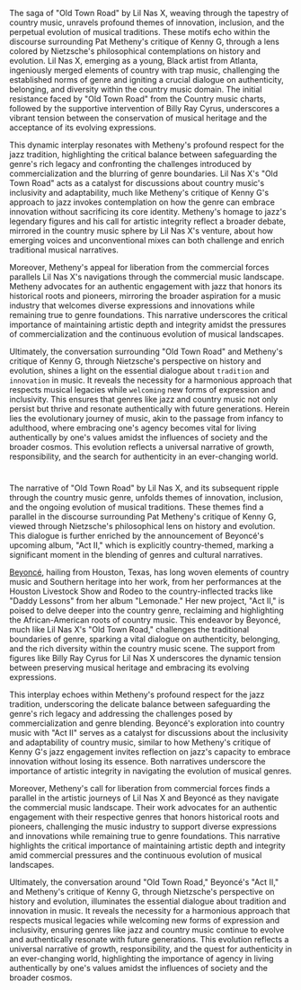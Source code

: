 The saga of "Old Town Road" by Lil Nas X, weaving through the tapestry of country music, unravels profound themes of innovation, inclusion, and the perpetual evolution of musical traditions. These motifs echo within the discourse surrounding Pat Metheny's critique of Kenny G, through a lens colored by Nietzsche's philosophical contemplations on history and evolution. Lil Nas X, emerging as a young, Black artist from Atlanta, ingeniously merged elements of country with trap music, challenging the established norms of genre and igniting a crucial dialogue on authenticity, belonging, and diversity within the country music domain. The initial resistance faced by "Old Town Road" from the Country music charts, followed by the supportive intervention of Billy Ray Cyrus, underscores a vibrant tension between the conservation of musical heritage and the acceptance of its evolving expressions.

This dynamic interplay resonates with Metheny's profound respect for the jazz tradition, highlighting the critical balance between safeguarding the genre's rich legacy and confronting the challenges introduced by commercialization and the blurring of genre boundaries. Lil Nas X's "Old Town Road" acts as a catalyst for discussions about country music's inclusivity and adaptability, much like Metheny's critique of Kenny G's approach to jazz invokes contemplation on how the genre can embrace innovation without sacrificing its core identity. Metheny's homage to jazz's legendary figures and his call for artistic integrity reflect a broader debate, mirrored in the country music sphere by Lil Nas X's venture, about how emerging voices and unconventional mixes can both challenge and enrich traditional musical narratives.

Moreover, Metheny's appeal for liberation from the commercial forces parallels Lil Nas X's navigations through the commercial music landscape. Metheny advocates for an authentic engagement with jazz that honors its historical roots and pioneers, mirroring the broader aspiration for a music industry that welcomes diverse expressions and innovations while remaining true to genre foundations. This narrative underscores the critical importance of maintaining artistic depth and integrity amidst the pressures of commercialization and the continuous evolution of musical landscapes.

Ultimately, the conversation surrounding "Old Town Road" and Metheny's critique of Kenny G, through Nietzsche's perspective on history and evolution, shines a light on the essential dialogue about `tradition` and `innovation` in music. It reveals the necessity for a harmonious approach that respects musical legacies while `welcoming` new forms of expression and inclusivity. This ensures that genres like jazz and country music not only persist but thrive and resonate authentically with future generations. Herein lies the evolutionary journey of music, akin to the passage from infancy to adulthood, where embracing one's agency becomes vital for living authentically by one's values amidst the influences of society and the broader cosmos. This evolution reflects a universal narrative of growth, responsibility, and the search for authenticity in an ever-changing world.

#

The narrative of "Old Town Road" by Lil Nas X, and its subsequent ripple through the country music genre, unfolds themes of innovation, inclusion, and the ongoing evolution of musical traditions. These themes find a parallel in the discourse surrounding Pat Metheny's critique of Kenny G, viewed through Nietzsche's philosophical lens on history and evolution. This dialogue is further enriched by the announcement of Beyoncé's upcoming album, "Act II," which is explicitly country-themed, marking a significant moment in the blending of genres and cultural narratives.

[Beyoncé](https://en.wikipedia.org/wiki/Diana_Gordon_(singer)), hailing from Houston, Texas, has long woven elements of country music and Southern heritage into her work, from her performances at the Houston Livestock Show and Rodeo to the country-inflected tracks like "Daddy Lessons" from her album "Lemonade." Her new project, "Act II," is poised to delve deeper into the country genre, reclaiming and highlighting the African-American roots of country music. This endeavor by Beyoncé, much like Lil Nas X's "Old Town Road," challenges the traditional boundaries of genre, sparking a vital dialogue on authenticity, belonging, and the rich diversity within the country music scene. The support from figures like Billy Ray Cyrus for Lil Nas X underscores the dynamic tension between preserving musical heritage and embracing its evolving expressions.

This interplay echoes within Metheny's profound respect for the jazz tradition, underscoring the delicate balance between safeguarding the genre's rich legacy and addressing the challenges posed by commercialization and genre blending. Beyoncé's exploration into country music with "Act II" serves as a catalyst for discussions about the inclusivity and adaptability of country music, similar to how Metheny's critique of Kenny G's jazz engagement invites reflection on jazz's capacity to embrace innovation without losing its essence. Both narratives underscore the importance of artistic integrity in navigating the evolution of musical genres.

Moreover, Metheny's call for liberation from commercial forces finds a parallel in the artistic journeys of Lil Nas X and Beyoncé as they navigate the commercial music landscape. Their work advocates for an authentic engagement with their respective genres that honors historical roots and pioneers, challenging the music industry to support diverse expressions and innovations while remaining true to genre foundations. This narrative highlights the critical importance of maintaining artistic depth and integrity amid commercial pressures and the continuous evolution of musical landscapes.

Ultimately, the conversation around "Old Town Road," Beyoncé's "Act II," and Metheny's critique of Kenny G, through Nietzsche's perspective on history and evolution, illuminates the essential dialogue about tradition and innovation in music. It reveals the necessity for a harmonious approach that respects musical legacies while welcoming new forms of expression and inclusivity, ensuring genres like jazz and country music continue to evolve and authentically resonate with future generations. This evolution reflects a universal narrative of growth, responsibility, and the quest for authenticity in an ever-changing world, highlighting the importance of agency in living authentically by one's values amidst the influences of society and the broader cosmos.
